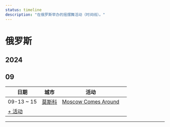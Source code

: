 ```yaml
---
status: timeline
description: "在俄罗斯举办的摇摆舞活动（时间线）。"
---
```


# 俄罗斯

## 2024

## 09

| 日期 | 城市 | 活动 | |
| --- | --- | --- | --- |
| 09-13 ~ 15 | [莫斯科](by_city.md#moscow) | [Moscow Comes Around](moscow-comes-around-2024.md) |  |
| [+ 活动](https://github.com/swingdance/events/issues/new?assignees=&labels=add+event&projects=&template=02-add_entity.yml&title=%5B2024%2Fru_RU%5D%20%3CName%3E&region=ru_RU&province=&city=&org_id=&date_starts=2024-09-&date_ends=2024-09-)

---

